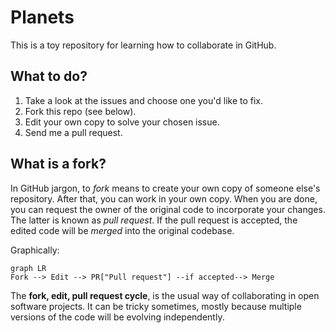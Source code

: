 # Planets
This is a toy repository for learning how to collaborate in GitHub.

## What to do?
1. Take a look at the issues and choose one you'd like to fix.
2. Fork this repo (see below).
3. Edit your own copy to solve your chosen issue.
4. Send me a pull request.

## What is a fork?
In GitHub jargon, to _fork_ means to create your own copy of someone else's repository.
After that, you can work in your own copy.
When you are done, you can request the owner of the original code to incorporate your changes.
The latter is known as _pull request_.
If the pull request is accepted, the edited code will be _merged_ into the original codebase.

Graphically:

```mermaid
graph LR
Fork --> Edit --> PR["Pull request"] --if accepted--> Merge
```

The **fork, edit, pull request cycle**, is the usual way of collaborating in open software projects.
It can be tricky sometimes, mostly because multiple versions of the code will be evolving independently.